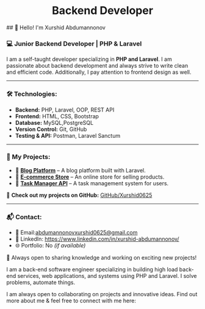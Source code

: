 <h1 align="center">Backend Developer</h1>
## 👋 Hello! I'm Xurshid Abdumannonov

### 💻 Junior Backend Developer | PHP & Laravel

I am a self-taught developer specializing in **PHP and Laravel**. I am passionate about backend development and always strive to write clean and efficient code. Additionally, I pay attention to frontend design as well.

---

### 🛠 Technologies:
- **Backend:** PHP, Laravel, OOP, REST API
- **Frontend:** HTML, CSS, Bootstrap
- **Database:** MySQL,PostgreSQL
- **Version Control:** Git, GitHub
- **Testing & API:** Postman, Laravel Sanctum

---

### 📌 My Projects:
- 🚀 **[Blog Platform](#)** – A blog platform built with Laravel.
- 🛒 **[E-commerce Store](#)** – An online store for selling products.
- 📂 **[Task Manager API](#)** – A task management system for users.

🔗 **Check out my projects on GitHub:** [GitHub/Xurshid0625](https://github.com/Xurshid0625)

---

### 📬 Contact:
- 📧 Email:abdumannonovxurshid0625@gmail.com
- 💼 LinkedIn: https://www.linkedin.com/in/xurshid-abdumannonov/
- 🌐 Portfolio: No *(if available)*

🚀 Always open to sharing knowledge and working on exciting new projects!


I am a back-end software engineer specializing in building high load back-end services, web applications, and systems using PHP and Laravel. I solve problems, automate things. <br>

I am always open to collaborating on projects and innovative ideas.  Find out more about me & feel free to connect with me here:

